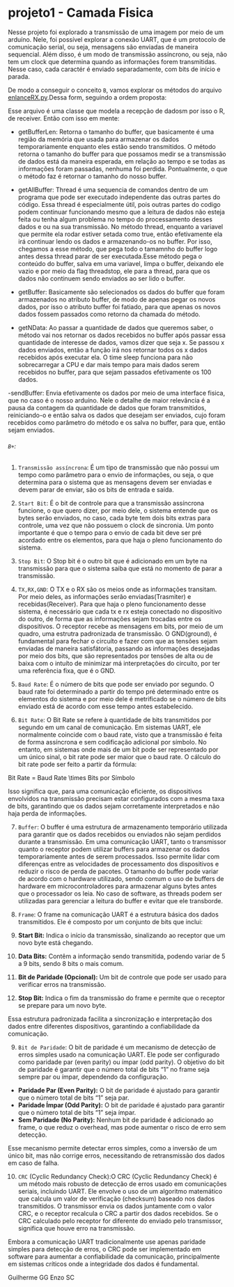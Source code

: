 # projeto1 - Camada Fisica

Nesse projeto foi explorado a transmissão de uma imagem por meio de um arduíno. Nele, foi possível explorar a conexão UART, que é um protocolo de comunicação serial, ou seja, mensagens são enviadas de maneira sequencial. Além disso, é um modo de transmissão assíncrono, ou seja, não tem um clock que determina quando as informações forem transmitidas. Nesse caso, cada caractér é enviado separadamente, com bits de início e parada.

De modo a conseguir o conceito `B`, vamos explorar os métodos do arquivo [enlanceRX.py](HandOut\enlaceRx.py).Dessa form, seguindo a ordem proposta: 

Esse arquivo é uma classe que modela a recepção de dadosm por isso o R, de receiver. Então com isso em mente:

- getBufferLen: Retorna o tamanho do buffer, que basicamente é uma região da memória que usada para armazenar os dados temporariamente enquanto eles estão sendo transmitidos. O método retorna o tamanho do buffer para que possamos medir se a transmissão de dados está da maneira esperada, em relação ao tempo e se todas as informações foram passadas, nenhuma foi perdida. Pontualmente, o que o método faz é retornar o tamanho do nosso buffer.

- getAllBuffer: Thread é uma sequencia de comandos dentro de um programa que pode ser executado independente das outras partes do código. Essa thread é especialmente útil, pois outras partes do codigo podem continuar funcionando mesmo que a leitura de dados não esteja feita ou tenha algum problema no tempo do processamento desses dados e ou na sua transmissão. No método thread, enquanto a variavel que permite ela rodar estiver setada como true, então efetivamente ela irá continuar lendo os dados e armazenando-os no buffer. Por isso, chegamos a esse método, que pega todo o tamamnho do buffer logo antes dessa thread parar de ser executada.Esse método pega o conteúdo do buffer, salva em uma variavel, limpa o buffer, deixando ele vazio e por meio da flag threadstop, ele para a thread, para que os dados não continuem sendo enviados ao ser lido o buffer.
 
- getBuffer: Basicamente são selecionados os dados do buffer que foram armazenados no atributo buffer, de modo de apenas pegar os novos dados, por isso o atributo buffer foi fatiado, para que apenas os novos dados fossem passados como retorno da chamada do método.

- getNData: Ao passar a quantidade de dados que queremos saber, o método vai nos retornar os dados recebidos no buffer após passar essa quantidade de interesse de dados, vamos dizer que seja x. Se passou x dados enviados, então a função irá nos retornar todos os x dados recebidos após executar ela. O time sleep funciona para não sobrecarregar a CPU e dar mais tempo para mais dados serem recebidos no buffer, para que sejam passados efetivamente os 100 dados. 

-sendBuffer: Envia efetivamente os dados por meio de uma interface fisica, que no caso é o nosso arduíno. Nele o detalhe de maior relevância é a pausa da contagem da quantidade de dados que foram transmitidos, reiniciando-o e então salva os dados que desejam ser enviados, cujo foram recebidos como parâmetro do método e os salva no buffer, para que, então sejam enviados.




###### `B+`: 
1. `Transmissão assíncrona`: É um tipo de transmissão que não possui um tempo como parâmetro para o envio de informações, ou seja, o que determina para o sistema que as mensagens devem ser enviadas e devem parar de enviar, são os bits de entrada e saída. 

2. `Start Bit`: É o bit de controle para que a transmissão assíncrona funcione, o que quero dizer, por meio dele, o sistema entende que os bytes serão enviados, no caso, cada byte tem dois bits extras para controle, uma vez que não possuem o clock de sincronia. Um ponto importante é que o tempo para o envio de cada bit deve ser pré acordado entre os elementos, para que haja o pleno funcionamento do sistema.

3. `Stop Bit`: O Stop bit é o outro bit que é adicionado em um byte na transmissão para que o sistema saiba que está no momento de parar a transmissão. 

4. `TX,RX,GND`: O TX e o RX são os meios onde as informações transitam. Por meio deles, as informações serão enviadas(Trasmiter) e recebidas(Receiver). Para que haja o pleno funcionamento desse sistema, é necessário que cada tx e rx esteja conectado no dispositivo do outro, de forma que as informações sejam trocadas entre os dispositivos. O receptor recebe as mensagens em bits, por meio de um quadro, uma estrutra padronizada de transmissão. O GND(ground), é fundamental para fechar o circuíto e fazer com que as tensões sejam enviadas de maneira satisfátoria, passando as informações desejadas por meio dos bits, que são representados por tensões de alta ou de baixa com o intuíto de minimizar má interpretações do circuíto, por ter uma referência fixa, que é o GND.

5. `Baud Rate`: É o número de bits que pode ser enviado por segundo. O baud rate foi determinado a partir do tempo pré determinado entre os elementos do sistema e por meio dele é metrificado se o número de bits enviado está de acordo com esse tempo antes estabelecido.

6. `Bit Rate`: O Bit Rate se refere à quantidade de bits transmitidos por segundo em um canal de comunicação. Em sistemas UART, ele normalmente coincide com o baud rate, visto que a transmissão é feita de forma assíncrona e sem codificação adicional por símbolo. No entanto, em sistemas onde mais de um bit pode ser representado por um único sinal, o bit rate pode ser maior que o baud rate. O cálculo do bit rate pode ser feito a partir da fórmula:

Bit Rate = Baud Rate \times Bits por Símbolo

Isso significa que, para uma comunicação eficiente, os dispositivos envolvidos na transmissão precisam estar configurados com a mesma taxa de bits, garantindo que os dados sejam corretamente interpretados e não haja perda de informações.

7. `Buffer`: O buffer é uma estrutura de armazenamento temporário utilizada para garantir que os dados recebidos ou enviados não sejam perdidos durante a transmissão. Em uma comunicação UART, tanto o transmissor quanto o receptor podem utilizar buffers para armazenar os dados temporariamente antes de serem processados. Isso permite lidar com diferenças entre as velocidades de processamento dos dispositivos e reduzir o risco de perda de pacotes. O tamanho do buffer pode variar de acordo com o hardware utilizado, sendo comum o uso de buffers de hardware em microcontroladores para armazenar alguns bytes antes que o processador os leia. No caso de software, as threads podem ser utilizadas para gerenciar a leitura do buffer e evitar que ele transborde.

8. `Frame`: O frame na comunicação UART é a estrutura básica dos dados transmitidos. Ele é composto por um conjunto de bits que inclui:

1. **Start Bit:** Indica o início da transmissão, sinalizando ao receptor que um novo byte está chegando.
2. **Data Bits:** Contêm a informação sendo transmitida, podendo variar de 5 a 9 bits, sendo 8 bits o mais comum.
3. **Bit de Paridade (Opcional):** Um bit de controle que pode ser usado para verificar erros na transmissão.
4. **Stop Bit:** Indica o fim da transmissão do frame e permite que o receptor se prepare para um novo byte.

Essa estrutura padronizada facilita a sincronização e interpretação dos dados entre diferentes dispositivos, garantindo a confiabilidade da comunicação.

9. `Bit de Paridade`: O bit de paridade é um mecanismo de detecção de erros simples usado na comunicação UART. Ele pode ser configurado como paridade par (even parity) ou ímpar (odd parity). O objetivo do bit de paridade é garantir que o número total de bits “1” no frame seja sempre par ou ímpar, dependendo da configuração.

- **Paridade Par (Even Parity):** O bit de paridade é ajustado para garantir que o número total de bits “1” seja par.
- **Paridade Ímpar (Odd Parity):** O bit de paridade é ajustado para garantir que o número total de bits “1” seja ímpar.
- **Sem Paridade (No Parity):** Nenhum bit de paridade é adicionado ao frame, o que reduz o overhead, mas pode aumentar o risco de erro sem detecção.

Esse mecanismo permite detectar erros simples, como a inversão de um único bit, mas não corrige erros, necessitando de retransmissão dos dados em caso de falha.

10. `CRC` (Cyclic Redundancy Check):O CRC (Cyclic Redundancy Check) é um método mais robusto de detecção de erros usado em comunicações seriais, incluindo UART. Ele envolve o uso de um algoritmo matemático que calcula um valor de verificação (checksum) baseado nos dados transmitidos. O transmissor envia os dados juntamente com o valor CRC, e o receptor recalcula o CRC a partir dos dados recebidos. Se o CRC calculado pelo receptor for diferente do enviado pelo transmissor, significa que houve erro na transmissão.

Embora a comunicação UART tradicionalmente use apenas paridade simples para detecção de erros, o CRC pode ser implementado em software para aumentar a confiabilidade da comunicação, principalmente em sistemas críticos onde a integridade dos dados é fundamental.

Guilherme GG
Enzo SC

